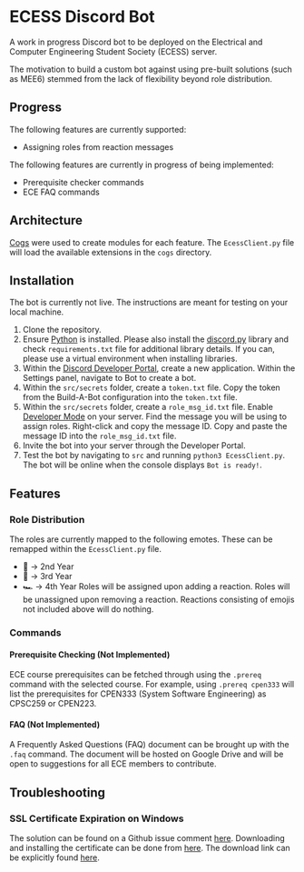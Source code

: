 # ECESS Discord Bot
A work in progress Discord bot to be deployed on the Electrical and Computer Engineering Student Society (ECESS) server. 

The motivation to build a custom bot against using pre-built solutions (such as MEE6) stemmed from the lack of flexibility beyond role distribution. 

## Progress
The following features are currently supported:
- Assigning roles from reaction messages

The following features are currently in progress of being implemented:
- Prerequisite checker commands
- ECE FAQ commands

## Architecture
[Cogs](https://discordpy.readthedocs.io/en/latest/ext/commands/cogs.html) were used to create modules for each feature. The `EcessClient.py` file will load the available extensions in the `cogs` directory.

## Installation
The bot is currently not live. The instructions are meant for testing on your local machine.
1. Clone the repository.
2. Ensure [Python](https://www.python.org/) is installed. Please also install the [discord.py](https://discordpy.readthedocs.io/en/latest/intro.html#installing) library and check `requirements.txt` file for additional library details. If you can, please use a virtual environment when installing libraries.
3. Within the [Discord Developer Portal](https://discord.com/developers/applications), create a new application. Within the Settings panel, navigate to Bot to create a bot.
4. Within the `src/secrets` folder, create a `token.txt` file. Copy the token from the Build-A-Bot configuration into the `token.txt` file.
5. Within the `src/secrets` folder, create a `role_msg_id.txt` file. Enable [Developer Mode](https://discordia.me/en/developer-mode) on your server. Find the message you will be using to assign roles. Right-click and copy the message ID. Copy and paste the message ID into the `role_msg_id.txt` file.
6. Invite the bot into your server through the Developer Portal.  
7. Test the bot by navigating to `src` and running `python3 EcessClient.py`. The bot will be online when the console displays `Bot is ready!`.

## Features
### Role Distribution
The roles are currently mapped to the following emotes.
These can be remapped within the `EcessClient.py` file. 
- :red_car: -> 2nd Year
- :blue_car: -> 3rd Year
- :racing_car: -> 4th Year
Roles will be assigned upon adding a reaction. Roles will be unassigned upon removing a reaction. Reactions consisting of emojis not included above will do nothing.

### Commands
#### Prerequisite Checking (Not Implemented)
ECE course prerequisites can be fetched through using the `.prereq` command with the selected course. For example, using `.prereq cpen333` will list the prerequisites for CPEN333 (System Software Engineering) as CPSC259 or CPEN223.

#### FAQ (Not Implemented)
A Frequently Asked Questions (FAQ) document can be brought up with the `.faq` command. The document will be hosted on Google Drive and will be open to suggestions for all ECE members to contribute.

## Troubleshooting
### SSL Certificate Expiration on Windows
The solution can be found on a Github issue comment [here](https://github.com/Rapptz/discord.py/issues/4159#issuecomment-640107584). Downloading and installing the certificate can be done from [here](https://crt.sh/?id=2835394). The download link can be explicitly found [here](https://beans-took-my-kids.reeee.ee/38qB2n.png).

